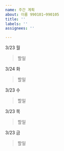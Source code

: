 ```yaml
---
name: 주간 계획
about: 이름 990101~990105
title: ''
labels: ''
assignees: ''

---
```


3/23 월
> 할일

3/24 화
> 할일

3/23 수
> 할일

3/23 목
> 할일

3/23 금
> 할일
